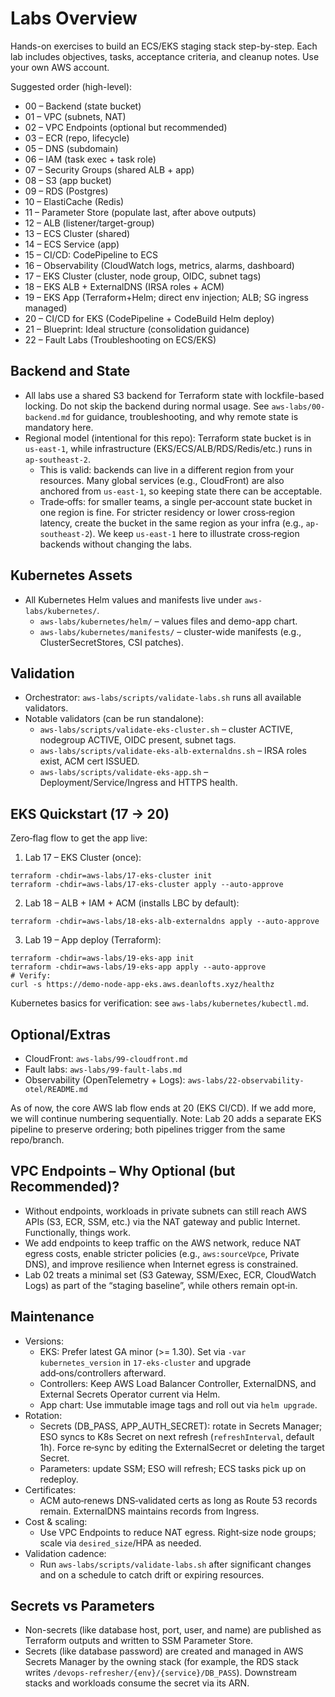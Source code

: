 # Labs Overview

Hands-on exercises to build an ECS/EKS staging stack step-by-step. Each lab includes objectives, tasks, acceptance criteria, and cleanup notes. Use your own AWS account.

Suggested order (high-level):

- 00 – Backend (state bucket)
- 01 – VPC (subnets, NAT)
- 02 – VPC Endpoints (optional but recommended)
- 03 – ECR (repo, lifecycle)
- 05 – DNS (subdomain)
- 06 – IAM (task exec + task role)
- 07 – Security Groups (shared ALB + app)
- 08 – S3 (app bucket)
- 09 – RDS (Postgres)
- 10 – ElastiCache (Redis)
- 11 – Parameter Store (populate last, after above outputs)
- 12 – ALB (listener/target-group)
- 13 – ECS Cluster (shared)
- 14 – ECS Service (app)
- 15 – CI/CD: CodePipeline to ECS
- 16 – Observability (CloudWatch logs, metrics, alarms, dashboard)
- 17 – EKS Cluster (cluster, node group, OIDC, subnet tags)
- 18 – EKS ALB + ExternalDNS (IRSA roles + ACM)
- 19 – EKS App (Terraform+Helm; direct env injection; ALB; SG ingress managed)
- 20 – CI/CD for EKS (CodePipeline + CodeBuild Helm deploy)
- 21 – Blueprint: Ideal structure (consolidation guidance)
- 22 – Fault Labs (Troubleshooting on ECS/EKS)

## Backend and State

- All labs use a shared S3 backend for Terraform state with lockfile-based locking. Do not skip the backend during normal usage. See `aws-labs/00-backend.md` for guidance, troubleshooting, and why remote state is mandatory here.
- Regional model (intentional for this repo): Terraform state bucket is in `us-east-1`, while infrastructure (EKS/ECS/ALB/RDS/Redis/etc.) runs in `ap-southeast-2`.
  - This is valid: backends can live in a different region from your resources. Many global services (e.g., CloudFront) are also anchored from `us-east-1`, so keeping state there can be acceptable.
  - Trade‑offs: for smaller teams, a single per‑account state bucket in one region is fine. For stricter residency or lower cross‑region latency, create the bucket in the same region as your infra (e.g., `ap-southeast-2`). We keep `us-east-1` here to illustrate cross‑region backends without changing the labs.

## Kubernetes Assets

- All Kubernetes Helm values and manifests live under `aws-labs/kubernetes/`.
  - `aws-labs/kubernetes/helm/` – values files and demo-app chart.
  - `aws-labs/kubernetes/manifests/` – cluster-wide manifests (e.g., ClusterSecretStores, CSI patches).

## Validation

- Orchestrator: `aws-labs/scripts/validate-labs.sh` runs all available validators.
- Notable validators (can be run standalone):
  - `aws-labs/scripts/validate-eks-cluster.sh` – cluster ACTIVE, nodegroup ACTIVE, OIDC present, subnet tags.
  - `aws-labs/scripts/validate-eks-alb-externaldns.sh` – IRSA roles exist, ACM cert ISSUED.
  - `aws-labs/scripts/validate-eks-app.sh` – Deployment/Service/Ingress and HTTPS health.

## EKS Quickstart (17 → 20)

Zero‑flag flow to get the app live:

1. Lab 17 – EKS Cluster (once):

```
terraform -chdir=aws-labs/17-eks-cluster init
terraform -chdir=aws-labs/17-eks-cluster apply --auto-approve
```

2. Lab 18 – ALB + IAM + ACM (installs LBC by default):

```
terraform -chdir=aws-labs/18-eks-alb-externaldns apply --auto-approve
```

3. Lab 19 – App deploy (Terraform):

```
terraform -chdir=aws-labs/19-eks-app init
terraform -chdir=aws-labs/19-eks-app apply --auto-approve
# Verify:
curl -s https://demo-node-app-eks.aws.deanlofts.xyz/healthz
```

Kubernetes basics for verification: see `aws-labs/kubernetes/kubectl.md`.

## Optional/Extras

- CloudFront: `aws-labs/99-cloudfront.md`
- Fault labs: `aws-labs/99-fault-labs.md`
- Observability (OpenTelemetry + Logs): `aws-labs/22-observability-otel/README.md`

As of now, the core AWS lab flow ends at 20 (EKS CI/CD). If we add more, we will continue numbering sequentially. Note: Lab 20 adds a separate EKS pipeline to preserve ordering; both pipelines trigger from the same repo/branch.

## VPC Endpoints – Why Optional (but Recommended)?

- Without endpoints, workloads in private subnets can still reach AWS APIs (S3, ECR, SSM, etc.) via the NAT gateway and public Internet. Functionally, things work.
- We add endpoints to keep traffic on the AWS network, reduce NAT egress costs, enable stricter policies (e.g., `aws:sourceVpce`, Private DNS), and improve resilience when Internet egress is constrained.
- Lab 02 treats a minimal set (S3 Gateway, SSM/Exec, ECR, CloudWatch Logs) as part of the “staging baseline”, while others remain opt‑in.

## Maintenance

- Versions:
  - EKS: Prefer latest GA minor (>= 1.30). Set via `-var kubernetes_version` in `17-eks-cluster` and upgrade add‑ons/controllers afterward.
  - Controllers: Keep AWS Load Balancer Controller, ExternalDNS, and External Secrets Operator current via Helm.
  - App chart: Use immutable image tags and roll out via `helm upgrade`.
- Rotation:
  - Secrets (DB_PASS, APP_AUTH_SECRET): rotate in Secrets Manager; ESO syncs to K8s Secret on next refresh (`refreshInterval`, default 1h). Force re‑sync by editing the ExternalSecret or deleting the target Secret.
  - Parameters: update SSM; ESO will refresh; ECS tasks pick up on redeploy.
- Certificates:
  - ACM auto‑renews DNS‑validated certs as long as Route 53 records remain. ExternalDNS maintains records from Ingress.
- Cost & scaling:
  - Use VPC Endpoints to reduce NAT egress. Right‑size node groups; scale via `desired_size`/HPA as needed.
- Validation cadence:
  - Run `aws-labs/scripts/validate-labs.sh` after significant changes and on a schedule to catch drift or expiring resources.

## Secrets vs Parameters

- Non-secrets (like database host, port, user, and name) are published as Terraform outputs and written to SSM Parameter Store.
- Secrets (like database password) are created and managed in AWS Secrets Manager by the owning stack (for example, the RDS stack writes `/devops-refresher/{env}/{service}/DB_PASS`). Downstream stacks and workloads consume the secret via its ARN.
